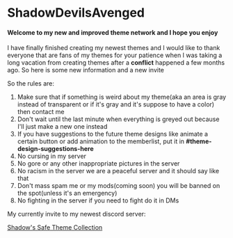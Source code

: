 # ShadowDevilsAvenged

#### Welcome to my new and improved theme network and I hope you enjoy

I have finally finished creating my newest themes and I would like to thank everyone that are fans of my themes for your patience when I was taking a long vacation from creating themes after a **conflict** happened a few months ago. So here is some new information and a new invite 

So the rules are:
1. Make sure that if something is weird about my theme(aka an area is gray instead of transparent or if it's gray and it's suppose to have a color) then contact me 
2. Don't wait until the last minute when everything is greyed out because I'll just make a new one instead
3. If you have suggestions to the future theme designs like animate a certain button or add animation to the memberlist, put it in **#theme-design-suggestions-here**
4. No cursing in my server
5. No gore or any other inappropriate pictures in the server
6. No racism in the server we are a peaceful server and it should say like that
7. Don't mass spam me or my mods(coming soon) you will be banned on the spot(unless it's an emergency) 
8. No fighting in the server if you need to fight do it in DMs 

My currently invite to my newest discord server:
 
[Shadow's Safe Theme Collection](https://discord.gg/6gseVdez6A "Shadow's Discord")
